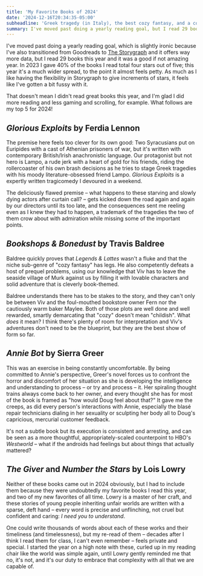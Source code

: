 ```yaml
---
title: 'My Favorite Books of 2024'
date: '2024-12-16T20:34:35-05:00'
subheadline: 'Greek tragedy (in Italy), the best cozy fantasy, and a couple of timeless reads got me through the year.'
summary: I've moved past doing a yearly reading goal, but I read 29 books this year and it was a pretty good, if not amazing selection! Books like *Glorious Exploits* by Ferdia Lennon, *Bookshops & Bonedust* by Travis Baldree, and *Annie Bot* by Sierra Greer were my favorite new releases.
---
```


I've moved past doing a yearly reading goal, which is slightly ironic because I've also transitioned from Goodreads to [The Storygraph](https://app.thestorygraph.com/) and it offers way more data, but I read 29 books this year and it was a good if not amazing year. In 2023 I gave 40% of the books I read total four stars out of five; this year it's a much wider spread, to the point it almost feels petty. As much as I like having the flexibility in Storygraph to give increments of stars, it feels like I've gotten a bit fussy with it.

That doesn't mean I didn't read great books this year, and I'm glad I did more reading and less gaming and scrolling, for example. What follows are my top 5 for 2024!

## *Glorious Exploits* by Ferdia Lennon

The premise here feels too clever for its own good: Two Syracusians put on Euripides with a cast of Athenian prisoners of war, but it's written with contemporary British/Irish anachronistic language. Our protagonist but not hero is Lampo, a rude jerk with a heart of gold for his friends, riding the rollercoaster of his own brash decisions as he tries to stage Greek tragedies with his moody literature-obsessed friend Lampo. *Glorious Exploits* is a expertly written tragicomedy I devoured in a weekend.

The deliciously flawed premise – what happens to these starving and slowly dying actors after curtain call? – gets kicked down the road again and again by our directors until its too late, and the consequences sent me reeling even as I knew they had to happen, a trademark of the tragedies the two of them crow about with admiration while missing some of the important points.

## *Bookshops & Bonedust* by Travis Baldree

Baldree quickly proves that *Legends & Lattes* wasn't a fluke and that the niche sub-genre of "cozy fantasy" has legs. He also competently defeats a host of prequel problems, using our knowledge that Viv has to leave the seaside village of Murk against us by filling it with lovable characters and solid adventure that is cleverly book-themed. 

Baldree understands there has to be stakes to the story, and they can't only be between Viv and the foul-mouthed bookstore owner Fern nor the cautiously warm baker Maylee. Both of those plots are well done and well rewarded, smartly demarcating that "cozy" doesn't mean "childish". What *does* it mean? I think there's plenty of room for interpretation and Viv's adventures don't need to be the blueprint, but they are the best show of form so far.

## *Annie Bot* by Sierra Greer

This was an exercise in being constantly uncomfortable. By being committed to Annie's perspective, Greer's novel forces us to confront the horror and discomfort of her situation as she is developing the intelligence and understanding to process – or try and process – it. Her spiraling thought trains always come back to her owner, and every thought she has for most of the book is framed as "how would Doug feel about that?" It gave me the creeps, as did every person's interactions with Annie, especially the blasé repair technicians dialing in her sexuality or sculpting her body all to Doug's capricious, mercurial customer feedback. 

It's not a subtle book but its execution is consistent and arresting, and can be seen as a more thoughtful, appropriately-scaled counterpoint to HBO's *Westworld* – what if the androids had feelings but about things that actually mattered?

## *The Giver* and *Number the Stars* by Lois Lowry

Neither of these books came out in 2024 obviously, but I had to include them because they were undoubtedly my favorite books I read this year, and two of my new favorites of all time. Lowry is a master of her craft, and these stories of young people inheriting unfair worlds are written with a sparse, deft hand – every word is precise and unflinching, not cruel but confident and caring: *I need you to understand*.

One could write thousands of words about each of these works and their timeliness (and timelessness), but my re-read of them – decades after I think I read them for class, I can't even remember – feels private and special. I started the year on a high note with these, curled up in my reading chair like the world was simple again, until Lowry gently reminded me that no, it's not, and it's our duty to embrace that complexity with all that we are capable of.